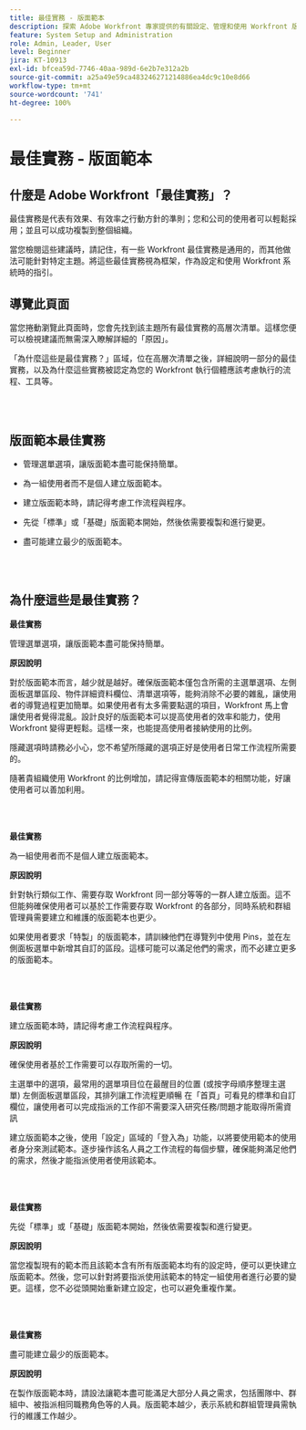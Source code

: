 ```yaml
---
title: 最佳實務 - 版面範本
description: 探索 Adobe Workfront 專家提供的有關設定、管理和使用 Workfront 版面範本的最佳實務建議。
feature: System Setup and Administration
role: Admin, Leader, User
level: Beginner
jira: KT-10913
exl-id: bfcea59d-7746-40aa-989d-6e2b7e312a2b
source-git-commit: a25a49e59ca483246271214886ea4dc9c10e8d66
workflow-type: tm+mt
source-wordcount: '741'
ht-degree: 100%

---
```


# 最佳實務 - 版面範本

## 什麼是 Adobe Workfront「最佳實務」？

最佳實務是代表有效果、有效率之行動方針的準則；您和公司的使用者可以輕鬆採用；並且可以成功複製到整個組織。

當您檢閱這些建議時，請記住，有一些 Workfront 最佳實務是通用的，而其他做法可能針對特定主題。將這些最佳實務視為框架，作為設定和使用 Workfront 系統時的指引。

## 導覽此頁面

當您捲動瀏覽此頁面時，您會先找到該主題所有最佳實務的高層次清單。這樣您便可以檢視建議而無需深入瞭解詳細的「原因」。

「為什麼這些是最佳實務？」區域，位在高層次清單之後，詳細說明一部分的最佳實務，以及為什麼這些實務被認定為您的 Workfront 執行個體應該考慮執行的流程、工具等。

</br>
</br>

## 版面範本最佳實務

* 管理選單選項，讓版面範本盡可能保持簡單。

* 為一組使用者而不是個人建立版面範本。

* 建立版面範本時，請記得考慮工作流程與程序。

* 先從「標準」或「基礎」版面範本開始，然後依需要複製和進行變更。

* 盡可能建立最少的版面範本。

</br>
</br>

## 為什麼這些是最佳實務？

**最佳實務**

管理選單選項，讓版面範本盡可能保持簡單。

**原因說明**

對於版面範本而言，越少就是越好。確保版面範本僅包含所需的主選單選項、左側面板選單區段、物件詳細資料欄位、清單選項等，能夠消除不必要的雜亂，讓使用者的導覽過程更加簡單。如果使用者有太多需要點選的項目，Workfront 馬上會讓使用者覺得混亂。設計良好的版面範本可以提高使用者的效率和能力，使用 Workfront 變得更輕鬆。這樣一來，也能提高使用者接納使用的比例。

隱藏選項時請務必小心，您不希望所隱藏的選項正好是使用者日常工作流程所需要的。

隨著貴組織使用 Workfront 的比例增加，請記得宣傳版面範本的相關功能，好讓使用者可以善加利用。

</br>
</br>

**最佳實務**

為一組使用者而不是個人建立版面範本。

**原因說明**

針對執行類似工作、需要存取 Workfront 同一部分等等的一群人建立版面。這不但能夠確保使用者可以基於工作需要存取 Workfront 的各部分，同時系統和群組管理員需要建立和維護的版面範本也更少。

如果使用者要求「特製」的版面範本，請訓練他們在導覽列中使用 Pins，並在左側面板選單中新增其自訂的區段。這樣可能可以滿足他們的需求，而不必建立更多的版面範本。

</br>
</br>

**最佳實務**

建立版面範本時，請記得考慮工作流程與程序。

**原因說明**

確保使用者基於工作需要可以存取所需的一切。

主選單中的選項，最常用的選單項目位在最醒目的位置 (或按字母順序整理主選單)
左側面板選單區段，其排列讓工作流程更順暢
在「首頁」可看見的標準和自訂欄位，讓使用者可以完成指派的工作卻不需要深入研究任務/問題才能取得所需資訊

建立版面範本之後，使用「設定」區域的「登入為」功能，以將要使用範本的使用者身分來測試範本。逐步操作該名人員之工作流程的每個步驟，確保能夠滿足他們的需求，然後才能指派使用者使用該範本。

</br>
</br>

**最佳實務**

先從「標準」或「基礎」版面範本開始，然後依需要複製和進行變更。

**原因說明**

當您複製現有的範本而且該範本含有所有版面範本均有的設定時，便可以更快建立版面範本。然後，您可以針對將要指派使用該範本的特定一組使用者進行必要的變更。這樣，您不必從頭開始重新建立設定，也可以避免重複作業。

</br>
</br>


**最佳實務**

盡可能建立最少的版面範本。

**原因說明**

在製作版面範本時，請設法讓範本盡可能滿足大部分人員之需求，包括團隊中、群組中、被指派相同職務角色等的人員。版面範本越少，表示系統和群組管理員需執行的維護工作越少。
